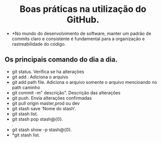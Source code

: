  <h1 align="center">
 Boas práticas na utilização do GitHub. <br>
 </h1>

 - *No mundo do desenvolvimento de software, manter um padrão de commits claro e consistente é fundamental para a organização e rastreabilidade do código.


## Os principais comando do dia a dia.

 - git status. Verifica se ha alterações
   <br>
 - git add . Adiciona o arquivo
   <br>     
 - git add path file. Adiciona o arquivo somente o arquivo mencioando no path caminho 
   <br>
 - git commit -m" descrição". Descrição das alterações
   <br>
 - git push. Envia alterações confirmadas
   <br>
 - git pull origin master,prod ou dev
   <br>
 - git stash save 'Nome do stash'.
   <br>  
 - git stash list.
   <br>
 - git stash pop stash@{0}.
   <br>.
 - git stash show -p stash@{0}.
   <br>
 - *git stash list.
   <br>
